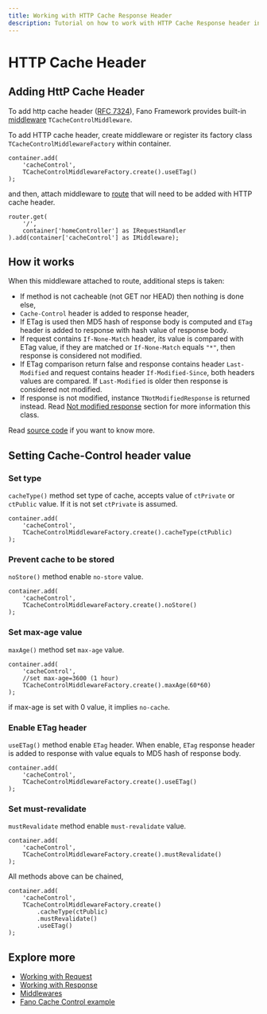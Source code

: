 ```yaml
---
title: Working with HTTP Cache Response Header
description: Tutorial on how to work with HTTP Cache Response header in Fano Framework
---
```


<h1 class="major">HTTP Cache Header</h1>

## Adding HttP Cache Header

To add http cache header ([RFC 7324](https://tools.ietf.org/html/rfc7234)), Fano Framework provides built-in [middleware](/middlewares)
`TCacheControlMiddleware`.

To add HTTP cache header, create middleware or register its factory class `TCacheControlMiddlewareFactory` within container.

```
container.add(
    'cacheControl',
    TCacheControlMiddlewareFactory.create().useETag()
);
```
and then, attach middleware to [route](/working-with-router) that will need to be added with HTTP cache header.

```
router.get(
    '/',
    container['homeController'] as IRequestHandler
).add(container['cacheControl'] as IMiddleware);
```
## How it works
When this middleware attached to route, additional steps is taken:

- If method is not cacheable (not GET nor HEAD) then nothing is done else,
- `Cache-Control` header is added to response header,
- If ETag is used then MD5 hash of response body is computed and `ETag` header is added to response with hash value of response body.
- If request contains `If-None-Match` header, its value is compared with ETag value, if they are matched or `If-None-Match` equals `"*"`, then response is considered not modified.
- If ETag comparison return false and response contains header `Last-Modified` and request contains header `If-Modified-Since`, both headers values are compared. If `Last-Modified` is older then response is considered not modified.
- If response is not modified, instance `TNotModifiedResponse` is returned instead. Read [Not modified response](/working-with-response#not-modified-response) section for more information this class.

Read [source code](https://github.com/fanoframework/fano/blob/master/src/Middleware/BuiltIns/CacheControlMiddlewareImpl.pas)
if you want to know more.

## Setting Cache-Control header value

### Set type
`cacheType()` method set type of cache, accepts value of `ctPrivate` or `ctPublic` value. If it is not set `ctPrivate` is assumed.
```
container.add(
    'cacheControl',
    TCacheControlMiddlewareFactory.create().cacheType(ctPublic)
);
```

### Prevent cache to be stored
`noStore()` method enable `no-store` value.
```
container.add(
    'cacheControl',
    TCacheControlMiddlewareFactory.create().noStore()
);
```
### Set max-age value
`maxAge()` method set `max-age` value.
```
container.add(
    'cacheControl',
    //set max-age=3600 (1 hour)
    TCacheControlMiddlewareFactory.create().maxAge(60*60)
);
```
if max-age is set with 0 value, it implies `no-cache`.

### Enable ETag header
`useETag()` method enable `ETag` header. When enable, `ETag` response header is added to response with value equals to MD5 hash of response body.

```
container.add(
    'cacheControl',
    TCacheControlMiddlewareFactory.create().useETag()
);
```
### Set must-revalidate
`mustRevalidate` method enable `must-revalidate` value.

```
container.add(
    'cacheControl',
    TCacheControlMiddlewareFactory.create().mustRevalidate()
);
```

All methods above can be chained,
```
container.add(
    'cacheControl',
    TCacheControlMiddlewareFactory.create()
        .cacheType(ctPublic)
        .mustRevalidate()
        .useETag()
);
```

## Explore more

- [Working with Request](/working-with-request)
- [Working with Response](/working-with-response)
- [Middlewares](/middlewares)
- [Fano Cache Control example](https://github.com/fanoframework/fano-cache-control)
